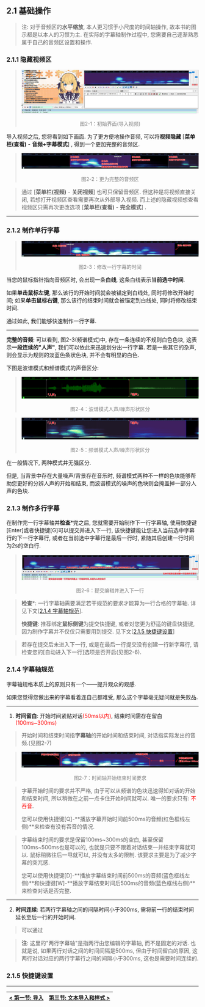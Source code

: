 ## 2.1 基础操作

> 注: 对于音频区的**水平缩放**, 本人更习惯于小尺度的时间轴操作, 故本书的图示都是以本人的习惯为主. 在实际的字幕轴制作过程中, 您需要自己逐渐熟悉属于自己的音频区设置和操作. 

### 2.1.1 隐藏视频区

> ![image-20220616194201770](../img/image-20220616194201770.jpg)
>
> <div align="center"><font color="gray" size=2>图2-1：初始界面(导入视频)</font></div>

导入视频之后, 您将看到如下画面. 为了更方便地操作音频, 可以将**视频隐藏** [**菜单栏(查看)** - **音频+字幕模式**]  , 得到一个更加完整的音频区. 

> ![image-20220616221830529](../img/image-20220616221830529.jpg)
>
> <div align="center"><font color="gray" size=2>图2-2：更为完整的音频区</font></div>

> 通过 [**菜单栏(视频)** - **关闭视频**] 也可只保留音频区. 但这种是将视频直接关闭, 若想打开视频区查看需要再次从外部导入视频. 而上述的隐藏视频想查看视频区只需再次更改选项 [**菜单栏(查看)** - **完全模式**] .

---

### 2.1.2 制作单行字幕

> ![image-20220610154650372](../img/image-20220610154650372.png)
>
> <div align="center"><font color="gray" size=2>图2-3：修改一行字幕的时间</font></div>

当您的鼠标指针指向音频区时, 会出现一条**白线**, 这条白线表示**当前选中时间**. 

如果**单击鼠标左键**, 那么该行的开始时间就会被锚定到白线处, 同时将修改开始时间; 
如果**单击鼠标右键**, 那么该行的结束时间就会被锚定到白线处, 同时将修改结束时间. 

通过如此, 我们能够快速制作一行字幕. 

---

**完整的音频**: 可以看到, 图2-3(频谱模式)中, 存在一条连续的不规则白色色块, 这表示**一段连续的"人声"**, 我们可以依此来迅速划分出一行字幕. 若是一些其它的杂声, 则会显示为规则的淡蓝色条状色块, 并不会有明显的白色. 

下图是波谱模式和频谱模式的声音区分: 

> ![image-20220616191235003](../img/image-20220616191235003.png)
>
> <div align="center"><font color="gray" size=2>图2-4：波谱模式人声/噪声形状区分</font></div>

> ![image-20220616191352451](../img/image-20220616191352451.png)
>
> <div align="center"><font color="gray" size=2>图2-5：频谱模式人声/噪声形状区分</font></div>

在一般情况下, 两种模式并无强区分. 

但是, 当背景中存在大量噪声/背景存在音乐时, 频谱模式两种不一样的色块能够帮助您更好的分辨人声的开始和结束, 而波谱模式的噪声的色块则会掩盖掉一部分人声的色块. 



### 2.1.3 制作多行字幕

在制作完一行字幕轴并**检查***完之后, 您就需要开始制作下一行字幕轴, 使用快捷键[Enter]或者快捷键[G]可以提交并进入下一行, 该快捷键能让您进入当前选中字幕行的下一行字幕行, 或者在当前选中字幕行是最后一行时, 紧随其后创建一行时间为2s的空白行. 

> ![image-20220616210114320](../img/image-20220616210114320.jpg)
>
> <div align="center"><font color="gray" size=2>图2-6：提交编辑并进入下一行</font></div>

> **检查***: 一行字幕轴需要满足若干规范的要求才能算为一行合格的字幕轴. 详见下文[[2.1.4 字幕轴规范](#214-字幕轴规范)].
>
> **快捷键**: 推荐绑定**鼠标侧键**为提交快捷键, 或者对您更为舒适的键盘快捷键, 因为制作字幕并不仅仅只需要用到提交. 见下文[[2.1.5 快捷键设置](#215-快捷键设置)]

> 若存在提交后未进入下一行, 或是在最后一行提交没有创建一行新字幕行, 请检查您的[自动进入下一行]选项是否开启(见图2-6). 

### 2.1.4 字幕轴规范

字幕轴规格本质上的原则只有一个——提升观众的观感. 

如果您觉得您做出来的字幕看着连自己都难受, 那么这个字幕毫无疑问就是失败品. 

---

1. **时间留白**: 开始时间紧贴对话<font color = "red">(50ms以内)</font>, 结束时间需存在留白<font color = "red">(100ms~300ms)</font>

> 开始时间和结束时间指**字幕轴**的开始时间和结束时间, 对话指实际发出的音频.(见图2-7) 

> ![image-20220616214624930](../img/image-20220616214624930.png)
>
> <div align="center"><font color="gray" size=2>图2-7：时间轴开始结束时间要求</font></div>

> 字幕开始时间的要求并不严格, 由于可以从频谱的色块迅速得知对话的开始和结束时间, 所以稍微在之前一点卡住开始时间就可以. 唯一的要求只有: <font color = "red">不吞音</font>. 
>
> 您可以使用快捷键[Q]-**播放字幕开始时间前500ms的音频(红色框线左侧)**来检查有没有吞音的情况. 

> 字幕结束时间的要求是保留100ms~300ms的空白, 甚至保留100ms~500ms也是可以的, 也就是只要不跟着对话结束一并结束字幕就可以. 鼠标稍微往后一甩就可以, 并没有太多的限制. 该要求主要是为了减少字幕的突兀感. 
>
> 您可以使用快捷键[D]-**播放字幕结束时间前500ms的音频(蓝色框线左侧)**和快捷键[W]-**播放字幕结束时间后500ms的音频(蓝色框线右侧)**来检查对话是否完整. 

---

2. **时间连续**: 若两行字幕轴之间的间隔时间小于300ms, 需将前一行的结束时间延长至后一行的开始时间. 

> 可以通过

> **注**: 这里的"两行字幕轴"是指两行由您编辑的字幕轴, 而不是固定的对话. 也就是说, 如果两行对话之间的时间间隔是500ms, 但由于时间留白的原因, 这两行对话对应的两行字幕行之间的间隔小于300ms, 这也是需要时间连续的. 

### 2.1.5 快捷键设置



---

| [< 第一节: 导入](./1.%20导入.md) | [第三节: 文本导入和样式 >](./3.%20文本导入和样式.md) |
| ------------------------------- | ------------------------------- |